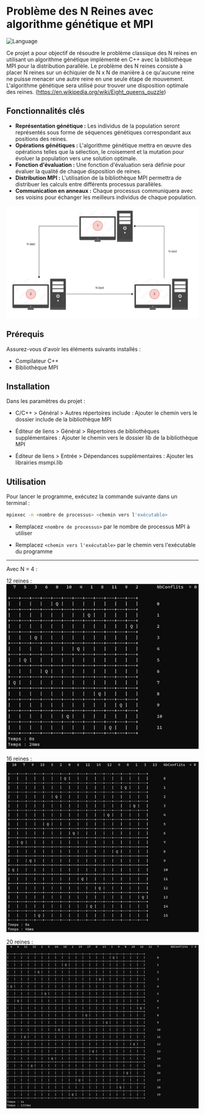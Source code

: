# Problème des N Reines avec algorithme génétique et MPI

![Language](https://img.shields.io/badge/Language-C++-blue)

Ce projet a pour objectif de résoudre le problème classique des N reines en utilisant un algorithme génétique implémenté en C++ avec la bibliothèque MPI pour la distribution parallèle. Le problème des N reines consiste à placer N reines sur un échiquier de N x N de manière à ce qu'aucune reine ne puisse menacer une autre reine en une seule étape de mouvement. L'algorithme génétique sera utilisé pour trouver une disposition optimale des reines. (https://en.wikipedia.org/wiki/Eight_queens_puzzle)

## Fonctionnalités clés

- **Représentation génétique :** Les individus de la population seront représentés sous forme de séquences génétiques correspondant aux positions des reines.
- **Opérations génétiques :** L'algorithme génétique mettra en œuvre des opérations telles que la sélection, le croisement et la mutation pour évoluer la population vers une solution optimale.
- **Fonction d'évaluation :** Une fonction d'évaluation sera définie pour évaluer la qualité de chaque disposition de reines.
- **Distribution MPI :** L'utilisation de la bibliothèque MPI permettra de distribuer les calculs entre différents processus parallèles.
- **Communication en anneaux :** Chaque processus communiquera avec ses voisins pour échanger les meilleurs individus de chaque population.

![Anneaux](assets/com_anneaux.png)

## Prérequis

Assurez-vous d'avoir les éléments suivants installés :

- Compilateur C++
- Bibliothèque MPI

## Installation

Dans les paramètres du projet :

- C/C++ > Général > Autres répertoires include : Ajouter le chemin vers le dossier include de la bibliothèque MPI

- Éditeur de liens > Général > Répertoires de bibliothèques supplémentaires : Ajouter le chemin vers le dossier lib de la bibliothèque MPI

- Éditeur de liens > Entrée > Dépendances supplémentaires : Ajouter les librairies msmpi.lib

## Utilisation

Pour lancer le programme, exécutez la commande suivante dans un terminal :

```bash
mpiexec -n <nombre de processus> <chemin vers l'exécutable>
```

- Remplacez `<nombre de processus>` par le nombre de processus MPI à utiliser

- Remplacez `<chemin vers l'exécutable>` par le chemin vers l'exécutable du programme

---

Avec N = 4 :

12 reines : <br />
![Image1](assets/12x12_mpi.png)
<br />

16 reines : <br />
![Image2](assets/16x16_mpi.png)
<br />

20 reines : <br />
![Image3](assets/20x20_mpi.png)
